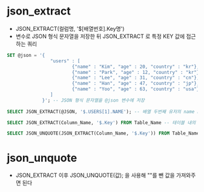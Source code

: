 # json_extract
- JSON_EXTRACT(컬럼명, '$[배열번호].Key명')
- 변수로 JSON 형식 문자열을 저장한 뒤 JSON_EXTRACT 로 특정 KEY 값에 접근 하는 쿼리

```sql
SET @json = '{
                "users" : [
                        {"name" : "Kim", "age" : 20, "country" : "kr"},
                        {"name" : "Park", "age" : 12, "country" : "kr"},
                        {"name" : "Lee", "age" : 31, "country" : "cn"},
                        {"name" : "Han", "age" : 47, "country" : "jp"},
                        {"name" : "Yoo", "age" : 63, "country" : "usa"}
                ]
             }'; -- JSON 형식 문자열을 @json 변수에 저장
   
SELECT JSON_EXTRACT(@JSON, '$.USERS[1].NAME'); -- 배열 두번째 유저의 name key 값 조회 "Park"

SELECT JSON_EXTRACT(Column_Name, '$.Key') FROM Table_Name -- 테이블 내의 JSON 컬럼 특정 Key 값 조회

SELECT JSON_UNQUOTE(JSON_EXTRACT(Column_Name, '$.Key')) FROM Table_Name -- 결과 값에서 "" 쌍따옴표 제거 후 조회
```

# json_unquote
- JSON_EXTRACT 이후 JSON_UNQUOTE(값); 을 사용해 ""를 뺀 값을 가져와주면 된다
